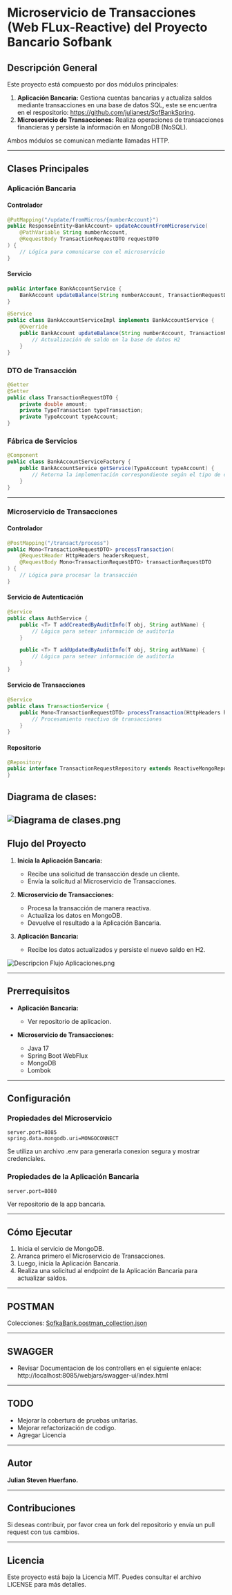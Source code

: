 # Microservicio de Transacciones (Web FLux-Reactive) del Proyecto Bancario Sofbank 

## Descripción General
Este proyecto está compuesto por dos módulos principales:

1. **Aplicación Bancaria:** Gestiona cuentas bancarias y actualiza saldos mediante transacciones en una base de datos SQL, este se encuentra en el respositorio: https://github.com/julianest/SofBankSpring.
2. **Microservicio de Transacciones:** Realiza operaciones de transacciones financieras y persiste la información en MongoDB (NoSQL).

Ambos módulos se comunican mediante llamadas HTTP.

---

## Clases Principales

### Aplicación Bancaria

#### Controlador

```java
@PutMapping("/update/fromMicros/{numberAccount}")
public ResponseEntity<BankAccount> updateAccountFromMicroservice(
    @PathVariable String numberAccount,
    @RequestBody TransactionRequestDTO requestDTO
) {
    // Lógica para comunicarse con el microservicio
}
```

#### Servicio
```java
public interface BankAccountService {
    BankAccount updateBalance(String numberAccount, TransactionRequestDTO requestDTO);
}

@Service
public class BankAccountServiceImpl implements BankAccountService {
    @Override
    public BankAccount updateBalance(String numberAccount, TransactionRequestDTO requestDTO) {
        // Actualización de saldo en la base de datos H2
    }
}
```

### DTO de Transacción
```java
@Getter
@Setter
public class TransactionRequestDTO {
    private double amount;
    private TypeTransaction typeTransaction;
    private TypeAccount typeAccount;
}
```

### Fábrica de Servicios
```java
@Component
public class BankAccountServiceFactory {
    public BankAccountService getService(TypeAccount typeAccount) {
        // Retorna la implementación correspondiente según el tipo de cuenta
    }
}
```

---

### Microservicio de Transacciones

#### Controlador
```java
@PostMapping("/transact/process")
public Mono<TransactionRequestDTO> processTransaction(
    @RequestHeader HttpHeaders headersRequest,
    @RequestBody Mono<TransactionRequestDTO> transactionRequestDTO
) {
    // Lógica para procesar la transacción
}
```

#### Servicio de Autenticación
```java
@Service
public class AuthService {
    public <T> T addCreatedByAuditInfo(T obj, String authName) {
        // Lógica para setear información de auditoría
    }

    public <T> T addUpdatedByAuditInfo(T obj, String authName) {
        // Lógica para setear información de auditoría
    }
}
```

#### Servicio de Transacciones
```java
@Service
public class TransactionService {
    public Mono<TransactionRequestDTO> processTransaction(HttpHeaders headersRequest, String numberAccount, Mono<TransactionRequestDTO> transactionRequestDTO) {
        // Procesamiento reactivo de transacciones
    }
}
```

#### Repositorio
```java
@Repository
public interface TransactionRequestRepository extends ReactiveMongoRepository<TransactionRequest, String> {
}
```
## Diagrama de clases:
![Diagrama de clases.png](main/resources/Diagrama%20de%20clases.png)
---

## Flujo del Proyecto
1. **Inicia la Aplicación Bancaria:**
    - Recibe una solicitud de transacción desde un cliente.
    - Envía la solicitud al Microservicio de Transacciones.

2. **Microservicio de Transacciones:**
    - Procesa la transacción de manera reactiva.
    - Actualiza los datos en MongoDB.
    - Devuelve el resultado a la Aplicación Bancaria.

3. **Aplicación Bancaria:**
    - Recibe los datos actualizados y persiste el nuevo saldo en H2.

![Descripcion Flujo Aplicaciones.png](main/resources/Descripcion%20Flujo%20Aplicaciones.png)

---

## Prerrequisitos
- **Aplicación Bancaria:**
    - Ver repositorio de aplicacion.

- **Microservicio de Transacciones:**
    - Java 17
    - Spring Boot WebFlux
    - MongoDB
    - Lombok

---

## Configuración

### Propiedades del Microservicio
```properties
server.port=8085
spring.data.mongodb.uri=MONGOCONNECT
```
Se utiliza un archivo .env para generarla conexion segura y mostrar credenciales.

### Propiedades de la Aplicación Bancaria
```properties
server.port=8080
```
Ver repositorio de la app bancaria.

---

## Cómo Ejecutar

1. Inicia el servicio de MongoDB.
2. Arranca primero el Microservicio de Transacciones.
3. Luego, inicia la Aplicación Bancaria.
4. Realiza una solicitud al endpoint de la Aplicación Bancaria para actualizar saldos.

---

## POSTMAN
Colecciones:
[SofkaBank.postman_collection.json](main/resources/SofkaBank.postman_collection.json)

---

## SWAGGER
- Revisar Documentacion de los controllers en el siguiente enlace:
  http://localhost:8085/webjars/swagger-ui/index.html

---

## TODO
- Mejorar la cobertura de pruebas unitarias.
- Mejorar refactorización de codigo.
- Agregar Licencia

---

## Autor
**Julian Steven Huerfano.**

---

## Contribuciones
Si deseas contribuir, por favor crea un fork del repositorio y envía un pull request con tus cambios.

---

## Licencia
Este proyecto está bajo la Licencia MIT. Puedes consultar el archivo LICENSE para más detalles.
